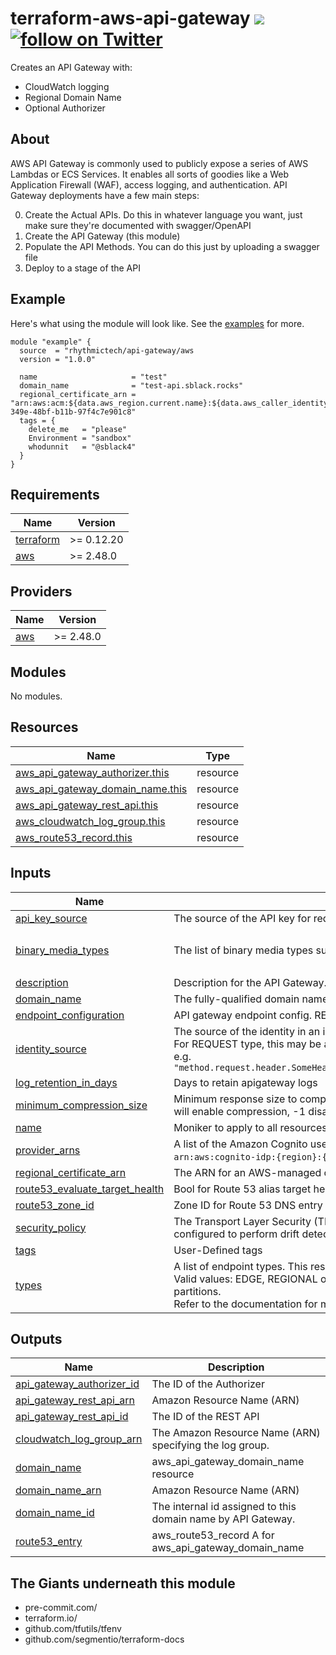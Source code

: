 # terraform-aws-api-gateway [![](https://github.com/rhythmictech/terraform-aws-api-gateway/workflows/pre-commit-check/badge.svg)](https://github.com/rhythmictech/terraform-aws-api-gateway/actions) <a href="https://twitter.com/intent/follow?screen_name=RhythmicTech"><img src="https://img.shields.io/twitter/follow/RhythmicTech?style=social&logo=twitter" alt="follow on Twitter"></a>
Creates an API Gateway with:
- CloudWatch logging
- Regional Domain Name
- Optional Authorizer

## About
AWS API Gateway is commonly used to publicly expose a series of AWS Lambdas or ECS Services. It enables all sorts of goodies like a Web Application Firewall (WAF), access logging, and authentication. API Gateway deployments have a few main steps:

0. Create the Actual APIs. Do this in whatever language you want, just make sure they're documented with swagger/OpenAPI
1. Create the API Gateway (this module)
2. Populate the API Methods. You can do this just by uploading a swagger file
3. Deploy to a stage of the API

## Example
Here's what using the module will look like. See the [examples](examples) for more.
```hcl
module "example" {
  source  = "rhythmictech/api-gateway/aws
  version = "1.0.0"

  name                     = "test"
  domain_name              = "test-api.sblack.rocks"
  regional_certificate_arn = "arn:aws:acm:${data.aws_region.current.name}:${data.aws_caller_identity.current.account_id}:certificate/6e8becd7-349e-48bf-b11b-97f4c7e901c8"
  tags = {
    delete_me   = "please"
    Environment = "sandbox"
    whodunnit   = "@sblack4"
  }
}
```

<!-- BEGINNING OF PRE-COMMIT-TERRAFORM DOCS HOOK -->
## Requirements

| Name | Version |
|------|---------|
| <a name="requirement_terraform"></a> [terraform](#requirement\_terraform) | >= 0.12.20 |
| <a name="requirement_aws"></a> [aws](#requirement\_aws) | >= 2.48.0 |

## Providers

| Name | Version |
|------|---------|
| <a name="provider_aws"></a> [aws](#provider\_aws) | >= 2.48.0 |

## Modules

No modules.

## Resources

| Name | Type |
|------|------|
| [aws_api_gateway_authorizer.this](https://registry.terraform.io/providers/hashicorp/aws/latest/docs/resources/api_gateway_authorizer) | resource |
| [aws_api_gateway_domain_name.this](https://registry.terraform.io/providers/hashicorp/aws/latest/docs/resources/api_gateway_domain_name) | resource |
| [aws_api_gateway_rest_api.this](https://registry.terraform.io/providers/hashicorp/aws/latest/docs/resources/api_gateway_rest_api) | resource |
| [aws_cloudwatch_log_group.this](https://registry.terraform.io/providers/hashicorp/aws/latest/docs/resources/cloudwatch_log_group) | resource |
| [aws_route53_record.this](https://registry.terraform.io/providers/hashicorp/aws/latest/docs/resources/route53_record) | resource |

## Inputs

| Name | Description | Type | Default | Required |
|------|-------------|------|---------|:--------:|
| <a name="input_api_key_source"></a> [api\_key\_source](#input\_api\_key\_source) | The source of the API key for requests. Valid values are HEADER (default) and AUTHORIZER. | `string` | `"HEADER"` | no |
| <a name="input_binary_media_types"></a> [binary\_media\_types](#input\_binary\_media\_types) | The list of binary media types supported by the RestApi. By default, the RestApi supports only UTF-8-encoded text payloads. | `list(any)` | <pre>[<br>  "UTF-8-encoded"<br>]</pre> | no |
| <a name="input_description"></a> [description](#input\_description) | Description for the API Gateway. | `string` | `""` | no |
| <a name="input_domain_name"></a> [domain\_name](#input\_domain\_name) | The fully-qualified domain name to register | `string` | n/a | yes |
| <a name="input_endpoint_configuration"></a> [endpoint\_configuration](#input\_endpoint\_configuration) | API gateway endpoint config. REGIONAL or EDGE | `string` | `"EDGE"` | no |
| <a name="input_identity_source"></a> [identity\_source](#input\_identity\_source) | The source of the identity in an incoming request.<br>For REQUEST type, this may be a comma-separated list of values, including headers, query string parameters and stage variables - e.g.<br>`"method.request.header.SomeHeaderName,method.request.querystring.SomeQueryStringName,stageVariables.SomeStageVariableName"` | `string` | `"method.request.header.x-api-key"` | no |
| <a name="input_log_retention_in_days"></a> [log\_retention\_in\_days](#input\_log\_retention\_in\_days) | Days to retain apigateway logs | `number` | `30` | no |
| <a name="input_minimum_compression_size"></a> [minimum\_compression\_size](#input\_minimum\_compression\_size) | Minimum response size to compress for the REST API. Integer between -1 and 10485760 (10MB). Setting a value greater than -1 will enable compression, -1 disables compression (default). | `number` | `-1` | no |
| <a name="input_name"></a> [name](#input\_name) | Moniker to apply to all resources in the module | `string` | n/a | yes |
| <a name="input_provider_arns"></a> [provider\_arns](#input\_provider\_arns) | A list of the Amazon Cognito user pool ARNs. Each element is of this format:<br>`arn:aws:cognito-idp:{region}:{account_id}:userpool/{user_pool_id}`. | `list(string)` | `[]` | no |
| <a name="input_regional_certificate_arn"></a> [regional\_certificate\_arn](#input\_regional\_certificate\_arn) | The ARN for an AWS-managed certificate. AWS Certificate Manager is the only supported source. | `string` | n/a | yes |
| <a name="input_route53_evaluate_target_health"></a> [route53\_evaluate\_target\_health](#input\_route53\_evaluate\_target\_health) | Bool for Route 53 alias target health eval | `bool` | `true` | no |
| <a name="input_route53_zone_id"></a> [route53\_zone\_id](#input\_route53\_zone\_id) | Zone ID for Route 53 DNS entry | `string` | n/a | yes |
| <a name="input_security_policy"></a> [security\_policy](#input\_security\_policy) | The Transport Layer Security (TLS) version + cipher suite for this DomainName. The valid values are TLS\_1\_0 and TLS\_1\_2. Must be configured to perform drift detection. | `string` | `"TLS_1_2"` | no |
| <a name="input_tags"></a> [tags](#input\_tags) | User-Defined tags | `map(string)` | `{}` | no |
| <a name="input_types"></a> [types](#input\_types) | A list of endpoint types. This resource currently only supports managing a single value.<br>Valid values: EDGE, REGIONAL or PRIVATE. If unspecified, defaults to EDGE. Must be declared as REGIONAL in non-Commercial partitions.<br>Refer to the documentation for more information on the difference between edge-optimized and regional APIs. | `list(string)` | <pre>[<br>  "EDGE"<br>]</pre> | no |

## Outputs

| Name | Description |
|------|-------------|
| <a name="output_api_gateway_authorizer_id"></a> [api\_gateway\_authorizer\_id](#output\_api\_gateway\_authorizer\_id) | The ID of the Authorizer |
| <a name="output_api_gateway_rest_api_arn"></a> [api\_gateway\_rest\_api\_arn](#output\_api\_gateway\_rest\_api\_arn) | Amazon Resource Name (ARN) |
| <a name="output_api_gateway_rest_api_id"></a> [api\_gateway\_rest\_api\_id](#output\_api\_gateway\_rest\_api\_id) | The ID of the REST API |
| <a name="output_cloudwatch_log_group_arn"></a> [cloudwatch\_log\_group\_arn](#output\_cloudwatch\_log\_group\_arn) | The Amazon Resource Name (ARN) specifying the log group. |
| <a name="output_domain_name"></a> [domain\_name](#output\_domain\_name) | aws\_api\_gateway\_domain\_name resource |
| <a name="output_domain_name_arn"></a> [domain\_name\_arn](#output\_domain\_name\_arn) | Amazon Resource Name (ARN) |
| <a name="output_domain_name_id"></a> [domain\_name\_id](#output\_domain\_name\_id) | The internal id assigned to this domain name by API Gateway. |
| <a name="output_route53_entry"></a> [route53\_entry](#output\_route53\_entry) | aws\_route53\_record A for aws\_api\_gateway\_domain\_name |
<!-- END OF PRE-COMMIT-TERRAFORM DOCS HOOK -->

## The Giants underneath this module
- pre-commit.com/
- terraform.io/
- github.com/tfutils/tfenv
- github.com/segmentio/terraform-docs
